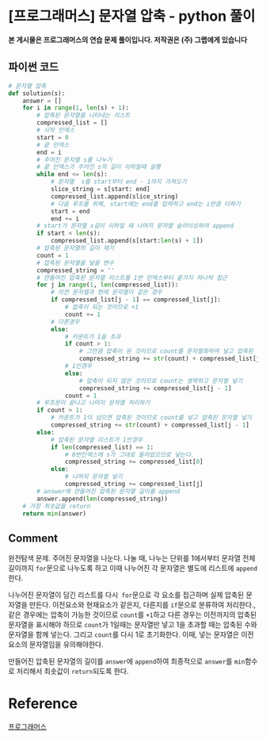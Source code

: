 # [프로그래머스] 문자열 압축 - python 풀이

**본 게시물은 프로그래머스의 연습 문제 풀이입니다. 저작권은 (주) 그랩에게 있습니다**



## 파이썬 코드

```python
# 문자열 압축
def solution(s):
    answer = []
    for i in range(1, len(s) + 1):
        # 압축된 문자열을 나타내는 리스트
        compressed_list = []
        # 시작 인덱스
        start = 0
        # 끝 인덱스
        end = i
        # 주어진 문자열 s를 나누기
        # 끝 인덱스가 주어진 s의 길이 이하일때 실행
        while end <= len(s):
            # 문자열  s를 start부터 end - 1까지 가져오기
            slice_string = s[start: end]
            compressed_list.append(slice_string)
            # 다음 루프를 위해, start에는 end를 입력하고 end는 i만큼 더하기
            start = end
            end += i
        # start가 문자열 s길이 이하일 때 나머지 문자열 슬라이싱하여 append
        if start < len(s):
            compressed_list.append(s[start:len(s) + 1])
        # 압축된 문자열의 길이 재기
        count = 1
        # 압축된 문자열을 넣을 변수
        compressed_string = ''
        # 만들어진 압축된 문자열 리스트를 1번 인덱스부터 끝가지 하나씩 접근
        for j in range(1, len(compressed_list)):
            # 이전 문자열과 현재 문자열이 같은 경우
            if compressed_list[j - 1] == compressed_list[j]:
                # 압축이 되는 것이므로 +1
                count += 1
            # 다른경우
            else:
                # 카운트가 1을 초과
                if count > 1:
                    # 그만큼 압축이 된 것이므로 count를 문자열화하여 넣고 압축된 문자열도 이어서 넣기
                    compressed_string += str(count) + compressed_list[j - 1]
                # 1인경우
                else:
                    # 압축이 되지 않은 것이므로 count는 생략하고 문자열 넣기
                    compressed_string += compressed_list[j - 1]
                count = 1
        # 루프문이 끝나고 나머지 문자열 처리하기
        if count > 1:
            # 카운트가 1이 넘으면 압축된 것이므로 count를 넣고 압축된 문자열 넣기
            compressed_string += str(count) + compressed_list[j - 1]
        else:
            # 압축된 문자열 리스트가 1인경우
            if len(compressed_list) == 1:
                # 0번인덱스에 s가 그대로 들어있으므로 넣는다.
                compressed_string += compressed_list[0]
            else:
                # 나머지 문자열 넣기
                compressed_string += compressed_list[j]
        # answer에 만들어진 압축된 문자열 길이를 append
        answer.append(len(compressed_string))
    # 가장 최솟값을 return
    return min(answer)
```



## Comment

완전탐색 문제. 주어진 문자열을 나눈다. 나눌 때, 나누는 단위를 1에서부터 문자열 전체길이까지 `for`문으로 나누도록 하고 이때 나누어진 각 문자열은 별도에 리스트에 `append`한다. 

나누어진 문자열이 담긴 리스트를 다시` for`문으로 각 요소를 접근하며 실제 압축된 문자열을 만든다. 이전요소와 현재요소가 같은지, 다른지를 `if`문으로 분류하여 처리한다., 같은 경우에는 압축이 가능한 것이므로 `count`를 `+1`하고 다른 경우는 이전까지의 압축된 문자열을 표시해야 하므로 `count`가 1일때는 문자열만 넣고 1을 초과할 때는 압축된 수와 문자열을 함께 넣는다. 그리고 `count`를 다시 1로  초기화한다. 이때, 넣는 문자열은 이전 요소의 문자열임을 유의해야한다. 

만들어진 압축된 문자열의 길이를 `answer`에 `append`하여 최종적으로  `answer`를 `min`함수로 처리해서 최솟값이 `return`되도록 한다.

# Reference

[프로그래머스](https://programmers.co.kr)